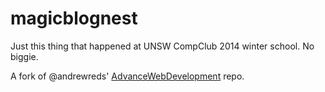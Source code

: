 # magicblognest

Just this thing that happened at UNSW CompClub 2014 winter school. No biggie.

A fork of @andrewreds' [AdvanceWebDevelopment](https://github.com/andrewreds/AdvanceWebDevelopment) repo.
